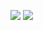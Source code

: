 ![](https://github.com/phamducminh/100-days-algorithm/blob/master/resources/staircase-1.png)
![](https://github.com/phamducminh/100-days-algorithm/blob/master/resources/staircase-2.png)
